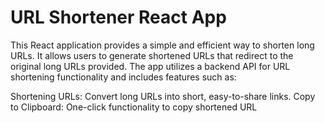 # URL Shortener React App
This React application provides a simple and efficient way to shorten long URLs. It allows users to generate shortened URLs that redirect to the original long URLs provided. The app utilizes a backend API for URL shortening functionality and includes features such as:

Shortening URLs: Convert long URLs into short, easy-to-share links.
Copy to Clipboard: One-click functionality to copy shortened URL

